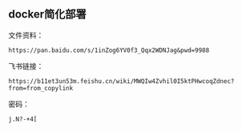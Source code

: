 ## docker简化部署
文件资料：
```https
https://pan.baidu.com/s/1inZog6YV0f3_Qqx2WDNJag&pwd=9988
```
飞书链接：   

```https
https://b11et3un53m.feishu.cn/wiki/MWQIw4Zvhil0I5ktPHwcoqZdnec?from=from_copylink
```
密码：
```text
j.N?-+4[
```